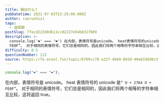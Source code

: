 ```yaml
---
title: 输出什么?
pubDatetime: 2021-07-03T22:29:09.000Z
author: caorushizi
tags:
  - 选择题
postSlug: 77ecd223d0db11cc02227e54b8327609
description: >-
  console.log('❤️' === '❤️') 在内部，表情符号是unicode。 heat表情符号的unicode是“ U + 2764 U +
  FE0F”。 对于相同的表情符号，它们总是相同的，因此我们将两个相等的字符串相互比较，这将返回true。
difficulty: 0.5
questionNumber: 112
source: https://fe.ecool.fun/topic/8769cc70-a32f-4b69-893d-40e819dd6c5f
---
```


```javascript
console.log("❤️" === "❤️");
```

在内部，表情符号是 unicode。 heat 表情符号的 unicode 是`“ U + 2764 U + FE0F”`。 对于相同的表情符号，它们总是相同的，因此我们将两个相等的字符串相互比较，这将返回 true。
